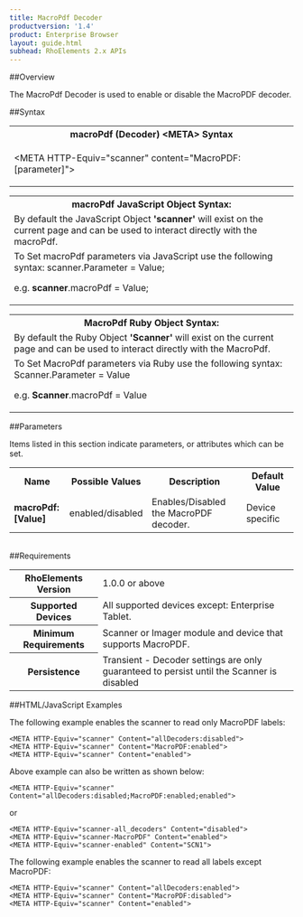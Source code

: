 ```yaml
---
title: MacroPdf Decoder
productversion: '1.4'
product: Enterprise Browser
layout: guide.html
subhead: RhoElements 2.x APIs
---
```


##Overview

The MacroPdf Decoder is used to enable or disable the MacroPDF decoder.

##Syntax

<table class="re-table"><tr><th class="tableHeading">macroPdf (Decoder) &lt;META&gt; Syntax
</th></tr><tr><td class="clsSyntaxCells clsOddRow"><p>&lt;META HTTP-Equiv="scanner" content="MacroPDF:[parameter]"&gt;</p></td></tr></table>
<table class="re-table"><tr><th class="tableHeading">macroPdf JavaScript Object Syntax:</th></tr><tr><td class="clsSyntaxCells clsOddRow">
By default the JavaScript Object <b>'scanner'</b> will exist on the current page and can be used to interact directly with the macroPdf.
</td></tr><tr><td class="clsSyntaxCells clsEvenRow">
To Set macroPdf parameters via JavaScript use the following syntax: scanner.Parameter = Value;
<P />e.g. <b>scanner</b>.macroPdf = Value;
</td></tr></table>
<table class="re-table"><tr><th class="tableHeading">MacroPdf Ruby Object Syntax:</th></tr><tr><td class="clsSyntaxCells clsOddRow">
By default the Ruby Object <b>'Scanner'</b> will exist on the current page and can be used to interact directly with the MacroPdf.
</td></tr><tr><td class="clsSyntaxCells clsEvenRow">
To Set MacroPdf parameters via Ruby use the following syntax: Scanner.Parameter = Value
<P />e.g. <b>Scanner</b>.macroPdf = Value
</td></tr></table>



##Parameters


Items listed in this section indicate parameters, or attributes which can be set.
<table class="re-table"><col width="20%" /><col width="20%" /><col width="38%" /><col width="22%" /><tr><th class="tableHeading">Name</th><th class="tableHeading">Possible Values</th><th class="tableHeading">Description</th><th class="tableHeading">Default Value</th></tr><tr><td class="clsSyntaxCells clsOddRow"><b>macroPdf:[Value]
</b></td><td class="clsSyntaxCells clsOddRow">enabled/disabled</td><td class="clsSyntaxCells clsOddRow">Enables/Disabled the MacroPDF decoder.</td><td class="clsSyntaxCells clsOddRow">Device specific</td></tr></table>
<table class="re-table"><col width="78%" /><col width="8%" /><col width="1%" /><col width="5%" /><col width="1%" /><col width="5%" /><col width="2%" /></table>





##Requirements

<table class="re-table"><tr><th class="tableHeading">RhoElements Version</th><td class="clsSyntaxCell clsEvenRow">1.0.0 or above
</td></tr><tr><th class="tableHeading">Supported Devices</th><td class="clsSyntaxCell clsOddRow">All supported devices except: Enterprise Tablet.</td></tr><tr><th class="tableHeading">Minimum Requirements</th><td class="clsSyntaxCell clsOddRow">Scanner or Imager module and device that supports MacroPDF.</td></tr><tr><th class="tableHeading">Persistence</th><td class="clsSyntaxCell clsEvenRow">Transient - Decoder settings are only guaranteed to persist until the Scanner is disabled</td></tr></table>


##HTML/JavaScript Examples

The following example enables the scanner to read only MacroPDF labels:

	<META HTTP-Equiv="scanner" Content="allDecoders:disabled">
	<META HTTP-Equiv="scanner" Content="MacroPDF:enabled">
	<META HTTP-Equiv="scanner" Content="enabled">
	
Above example can also be written as shown below:

	<META HTTP-Equiv="scanner" Content="allDecoders:disabled;MacroPDF:enabled;enabled">
	
or

	<META HTTP-Equiv="scanner-all_decoders" Content="disabled">
	<META HTTP-Equiv="scanner-MacroPDF" Content="enabled">
	<META HTTP-Equiv="scanner-enabled" Content="SCN1">
	
The following example enables the scanner to read all labels except MacroPDF:

	<META HTTP-Equiv="scanner" Content="allDecoders:enabled">
	<META HTTP-Equiv="scanner" Content="MacroPDF:disabled">
	<META HTTP-Equiv="scanner" Content="enabled">
	





